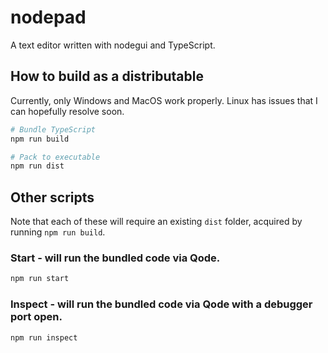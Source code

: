 # nodepad

A text editor written with nodegui and TypeScript.

## How to build as a distributable

Currently, only Windows and MacOS work properly. Linux has issues that I can hopefully resolve soon.

```sh
# Bundle TypeScript
npm run build

# Pack to executable
npm run dist
```

## Other scripts

Note that each of these will require an existing `dist` folder, acquired by running `npm run build`.

### Start - will run the bundled code via Qode.
```sh
npm run start
```

### Inspect - will run the bundled code via Qode with a debugger port open.
```sh
npm run inspect
```